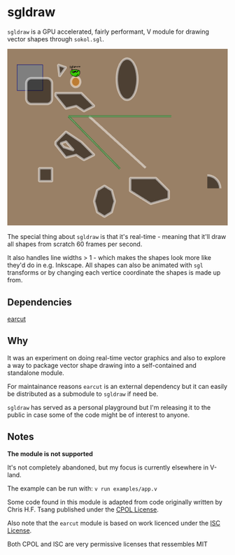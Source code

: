 # sgldraw

`sgldraw` is a GPU accelerated, fairly performant, V module for
drawing vector shapes through `sokol.sgl`.

![screenshot](https://raw.githubusercontent.com/Larpon/sgldraw/master/img/screenshot.png)

The special thing about `sgldraw` is that it's real-time - meaning that it'll draw all
shapes from scratch 60 frames per second.

It also handles line widths > 1 - which makes the shapes look more like they'd do in
e.g. Inkscape. All shapes can also be animated with `sgl` transforms or by changing
each vertice coordinate the shapes is made up from.

## Dependencies
[earcut](https://github.com/Larpon/earcut)

## Why
It was an experiment on doing real-time vector graphics and also
to explore a way to package vector shape drawing into a self-contained
and standalone module.

For maintainance reasons `earcut` is an external dependency but it can
easily be distributed as a submodule to `sgldraw` if need be.

`sgldraw` has served as a personal playground but
I'm releasing it to the public in case some of the code might
be of interest to anyone.

## Notes
**The module is not supported**

It's not completely abandoned, but my focus is currently elsewhere
in V-land.

The example can be run with: `v run examples/app.v`

Some code found in this module is adapted from code originally written by
Chris H.F. Tsang published under the [CPOL License](https://en.wikipedia.org/wiki/Code_Project_Open_License).

Also note that the `earcut` module is based on work licenced under the [ISC License](https://github.com/mapbox/earcut/blob/master/LICENSE).

Both CPOL and ISC are very permissive licenses that ressembles MIT
